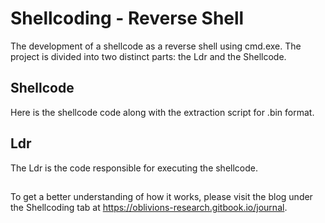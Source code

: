 # Shellcoding - Reverse Shell

The development of a shellcode as a reverse shell using cmd.exe. The project is divided into two distinct parts: the Ldr and the Shellcode.

## Shellcode
Here is the shellcode code along with the extraction script for .bin format.

## Ldr 
The Ldr is the code responsible for executing the shellcode.

##
To get a better understanding of how it works, please visit the blog under the Shellcoding tab at https://oblivions-research.gitbook.io/journal.